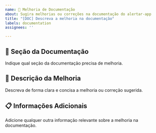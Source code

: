 ```yaml
---
name: 📝 Melhoria de Documentação
about: Sugira melhorias ou correções na documentação do alertar-app
title: "[DOC] Descreva a melhoria na documentação"
labels: documentation
assignees: ''

---
```


## 📄 Seção da Documentação

Indique qual seção da documentação precisa de melhoria.

## 📝 Descrição da Melhoria

Descreva de forma clara e concisa a melhoria ou correção sugerida.

## 📋 Informações Adicionais

Adicione qualquer outra informação relevante sobre a melhoria na documentação.
